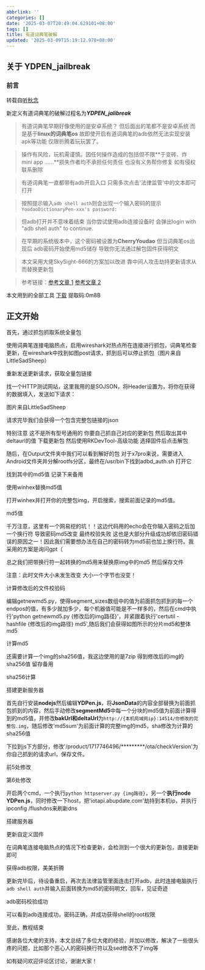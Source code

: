```yaml
---
abbrlink: ''
categories: []
date: '2025-03-07T20:49:04.629101+08:00'
tags: []
title: 有道词典笔破解
updated: '2025-03-09T15:19:12.978+08:00'
---
```

## 关于 YDPEN_jailbreak

### 前言

转载自[听秋念](https://m.bilibili.com/opus/1041644000127221764?plat_id=35&share_from=article&share_medium=iphone&share_plat=ios&share_source=QQ&share_tag=s_i&timestamp=1741365791&unique_k=3UbJ6rn)

新定义有道词典笔的破解过程名为***YDPEN_jalibreak***

> 有道词典笔早期好像使用的是安卓系统？ 但后面出的笔都不是安卓系统 而是基于**linux的词典笔os** 故即使开启有道词典笔的adb依然无法实现安装apk等功能 仅限折腾着玩玩罢了。

> 操作有风险，玩机需谨慎。因任何操作造成的包括但不限**于变砖、炸 mini app ......**损失作者均不承担任何责任 也没有义务帮你修复 如有侵权联系删除

> 有道词典笔一直都带有adb开启入口 只需多次点击'法律监管'中的文本即可打开

> 按照提示输入`adb shell auth`则会出现一个输入密码的提示`YoudaoDictionaryPen-xxx's password:`

> 但adb打开并不意味着结束 当你尝试使用adb连接设备时 会弹出login with "adb shell auth" to continue.

> 在早期的系统版本中，这个密码被设置为**CherryYoudao** 但当词典笔os出现后 adb密码开始使用md5储存 导致你无法通过解包固件获得明文

> 本文采用大佬SkySight-666的方案加以改进 靠中间人攻击劫持更新请求从而替换更新包

> 参考链接：[参考文章 1](https://github.com/orgs/PenUniverse/discussions/250)  [参考文章 2](https://github.com/orgs/PenUniverse/discussions/277)

本文用到的全部工具   [下载](https://www.123684.com/s/sE1hjv-mklwd? "文所有用到的工具")  提取码:0m8B

## 正文开始

首先，通过抓包抓取系统全量包

使用词典笔连接电脑热点，启用wireshark对热点所在连接进行抓包，词典笔检查更新，在wireshark中找到如图post请求，抓到后可以停止抓包（图片来自LittleSadSheep）

重新发送更新请求，获取全量包链接

找一个HTTP测试网站，这里我用的是SOJSON，将Header设置为，将你在获得的数据填入，发送如下请求：

图片来自LittleSadSheep

请求完毕我们会获得一个包含完整包链接的json

特别注意 这不是所有型号通用的 你要自己抓自己对应的更新包 然后取出其中deltaurl的值 下载更新包 然后使用RKDevTool-高级功能 选择固件后点击解包

随后，在Output文件夹中我们可以看到解好的包 对于x7pro来说，需要进入Android文件夹并分解rootfs分区，最终在/usr/bin下找到adbd_auth.sh 打开它

找到其中的md5值 记录下来备用

使用winhex替换md5值

打开winhex并打开你的完整包img，开启搜索，搜索前面记录的md5值。

md5值

千万注意，这里有一个网易挖的坑！！这边代码用的echo会在你输入密码之后加一个换行符 导致密码md5改变 最终校验失败 这也是大部分升级成功却依旧密码错误的原因之一！因此我们需要想办法在自己的密码转为md5前也加上换行符。我采用的方案是询问gpt（

总之我们把带换行符一起转换的md5用来替换原img中的md5 然后保存文件

注意：此时文件大小未发生改变 大小一个字节也没变！

计算修改后的文件校验码

编辑getnewmd5.py，使得segment_sizes数组中的值为前面抓包抓到的每一个endpos的值，有多少就加多少，每个机器值可能是不一样多的，然后在cmd中执行'python getnewmd5.py {修改后的img路径}'，并紧跟着执行'certutil -hashfile {修改后的img路径} md5',随后我们会获得如图所示的分片md5和整体md5

计算md5

还需要计算一个img的sha256值，我这边使用的是7zip 得到修改后的img的sha256值 留存备用

sha256计算

搭建更新服务器

首先自行安装**nodejs**然后编辑**YDPen.js**，将**JsonData**的内容全部替换为前面抓包抓到的内容，然后手动修改**segmentMd5**中每一个分块的md5值为前面计算得到的md5值，并修改**bakUrl和deltaUrl**为`http://{本机局域网ip}:14514/你修改的完整包.img`，随后修改'md5sum'为前面计算的完整img的md5，sha修改为计算的sha256值

下拉到js下方部分，修改'/product/1717746496/*********/ota/checkVersion'为你自己抓到的请求url，保存文件。

前5处修改

第6处修改

开启两个cmd，一个执行`python httpserver.py {img路径}`，另一个**执行node YDPen.js**，同时修改一下host，把'iotapi.abupdate.com'劫持到本机ip，并执行ipconfig /flushdns来刷新dns

搭建服务器

更新自定义固件

在词典笔连接电脑热点的情况下检查更新，会检测到一个很大的更新包，直接更新即可

获得adb权限，美美折腾

更新完毕后，待设备重启，再次去法律监管里面连击打开adb，此时连接电脑执行`adb shell auth`并输入前面转换为md5的密码明文，回车，见证奇迹

adb密码校验成功

可以看到adb连接成功，密码正确，并成功获得shell的root权限

至此，教程结束

感谢各位大佬的支持，本文总结了多位大佬的经验，并加以修改，解决了一些很头疼的问题，比如那个恶心人的密码换行符以及sed修改不了img等

如有疑问欢迎评论区讨论，谢谢大家！

